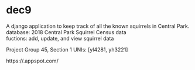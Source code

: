 # dec9
A django application to keep track of all the known squirrels in Central Park.  
database: 2018 Central Park Squirrel Census data  
fuctions: add, update, and view squirrel data  

Project Group 45, Section 1  UNIs: [yl4281, yh3221]  

https://.appspot.com/
